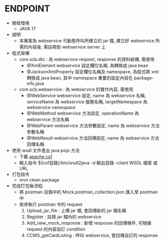 # ENDPOINT

- 開發環境
  - JAVA 17
- 說明
  - 本專案為 webservice 可動態呼叫所建立的 jar 檔, 建立好 webservice 所需的內容後, 需註冊到 webservice server 上
- 程式架構
  - com.scb.dto : 為 webservice request, response 的資料結構, 需使用 
    - @XmlElement webservice 設定欄位名稱, 為轉換成 java bean
    - @JacksonXmlProperty 設定欄位名稱及 namespace, 為程式將 xml 轉換成 java bean, 其中 namespace 重要的設定內容在 package-info.java
  - com.scb.webservice : 為 webservice 的實作內容, 需使用
    - @WebService webservice 設定, name 為 webservice 名稱, serviceName 為 webservice 服務名稱, targetNamespace 為 webservice namespace
    - @WebMethod webservice 方法設定, operationName 為 webservice 方法名稱
    - @WebParam webservice 方法參數設定, name 為 webservice 方法參數名稱
    - @WebResult webservice 方法回傳設定, name 為 webservice 方法回傳名稱
- 使用 wsdl 文件產出 java pojo 方法
    - 下載 [apache cxf](https://cxf.apache.org/download.html)
    - 輸入指令 ${cxf目錄}/bin/wsdl2java -d 輸出目錄 -client WSDL 檔案 或 URL
- 打包指令
  - mvn clean package
- 完成打包後流程:
  - 將 postman 目錄中的 Mock.postman_collection.json 匯入至 postman 中
  - 依序執行 postman 中的 request
    1. Upload_jar_file : 上傳 jar 檔, 會回傳新的 jar 檔名稱
    2. Register : 註冊 jar 檔內的 webservice
    3. Add_new_mock_response : 新增 response 的回傳條件, 可根據 request 的內容自訂 condition
    4. CCMS_getCardListing : 呼叫 webservice, 會回傳自訂的 response
